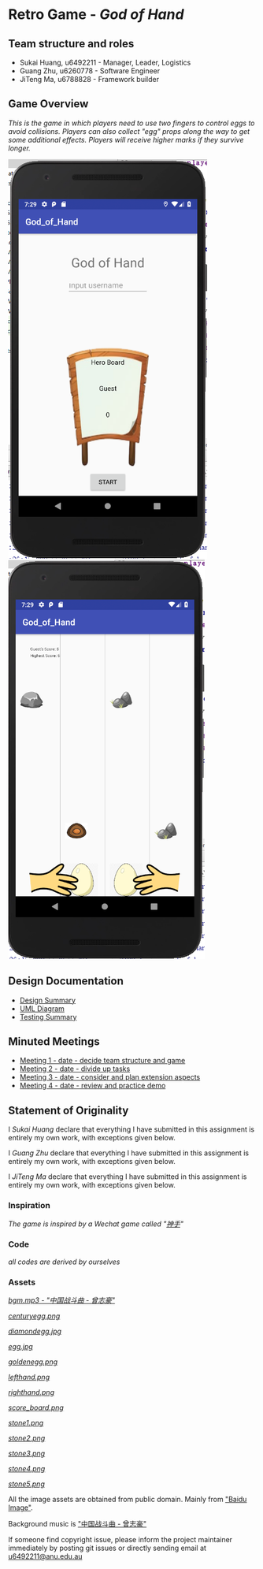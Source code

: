 # Retro Game - _God of Hand_

## Team structure and roles 
+ Sukai Huang, u6492211 - Manager, Leader, Logistics
+ Guang Zhu, u6260778 - Software Engineer
+ JiTeng Ma, u6788828 - Framework builder

## Game Overview 

_This is the game in which players need to use two fingers to control eggs to avoid collisions. Players can also collect "egg" props along the way to get some additional effects. Players will receive higher marks if they survive longer._

![](./demo1.png)![](./demo2.png)

## Design Documentation 
+ [Design Summary](./Designsummary.md)
+ [UML Diagram](./UML.png)
+ [Testing Summary](./Testingsummary.md)

## Minuted Meetings
+ [Meeting 1 - date - decide team structure and game](./Meeting1.md)
+ [Meeting 2 - date - divide up tasks](./Meeting2.md)
+ [Meeting 3 - date - consider and plan extension aspects](./Meeting3.md)
+ [Meeting 4 - date - review and practice demo](./Meeting4.md)

## Statement of Originality

I _Sukai Huang_ declare that everything I have submitted in this
assignment is entirely my own work, with exceptions given below.

I _Guang Zhu_ declare that everything I have submitted in this
assignment is entirely my own work, with exceptions given below.

I _JiTeng Ma_ declare that everything I have submitted in this
assignment is entirely my own work, with exceptions given below.

### Inspiration

_The game is inspired by a Wechat game called "[神手](https://baijiahao.baidu.com/s?id=1598907121916100562&wfr=spider&for=pc)"_

### Code

_all codes are derived by ourselves_

### Assets 

_[bgm.mp3 - "中国战斗曲 - 曾志豪"](./Assets/bgm.mp3)_

_[centuryegg.png](./Assets/centuryegg.png)_

_[diamondegg.jpg](./Assets/diamondegg.jpg)_

_[egg.jpg](./Assets/egg.jpg)_

_[goldenegg.png](./Assets/goldenegg.png)_

_[lefthand.png](./Assets/lefthand.png)_

_[righthand.png](./Assets/righthand.png)_

_[score_board.png](./Assets/score_board.png)_

_[stone1.png](./Assets/stone1.png)_

_[stone2.png](./Assets/stone2.png)_

_[stone3.png](./Assets/stone3.png)_

_[stone4.png](./Assets/stone4.png)_

_[stone5.png](./Assets/stone5.png)_

All the image assets are obtained from public domain. Mainly from ["Baidu Image"](https://image.baidu.com/). 

Background music is ["中国战斗曲 - 曾志豪"](https://baike.baidu.com/item/%E4%B8%AD%E5%9B%BD%E6%88%98%E6%96%97%E6%9B%B2/19311175?fr=aladdin)

If someone find copyright issue, please inform the project maintainer immediately by posting git issues or directly sending email at u6492211@anu.edu.au
